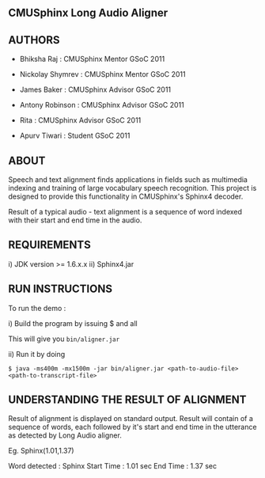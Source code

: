 CMUSphinx Long Audio Aligner
----------------------------

AUTHORS			  
-------
* Bhiksha Raj 		  : CMUSphinx Mentor GSoC 2011
* Nickolay Shymrev 	: CMUSphinx Mentor GSoC 2011
* James Baker 		  : CMUSphinx Advisor GSoC 2011
* Antony Robinson		: CMUSphinx Advisor GSoC 2011
* Rita			        : CMUSphinx Advisor GSoC 2011

* Apurv Tiwari		  : Student GSoC 2011 

ABOUT
-----
Speech and text alignment finds applications in fields such as multimedia indexing 
and training of large vocabulary speech recognition. This project is designed to provide
this functionality in CMUSphinx's Sphinx4 decoder.

Result of a typical audio - text alignment is a sequence of word indexed with their start
and end time in the audio.

REQUIREMENTS
------------
i) JDK version >= 1.6.x.x
ii) Sphinx4.jar 

RUN INSTRUCTIONS
----------------
To run the demo :

i) Build the program by issuing
    $ and all

This will give you `bin/aligner.jar`

ii) Run it by doing

    $ java -ms400m -mx1500m -jar bin/aligner.jar <path-to-audio-file> <path-to-transcript-file>

UNDERSTANDING THE RESULT OF ALIGNMENT
-------------------------------------
Result of alignment is displayed on standard output. Result will contain of a sequence of words, each followed by it's start and end time in the utterance as detected by Long Audio aligner.

Eg. Sphinx(1.01,1.37)

  Word detected  : Sphinx
  Start Time	   : 1.01 sec
  End Time	     : 1.37 sec
